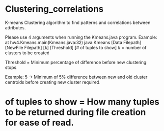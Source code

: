 # Clustering_correlations
K-means Clustering algorithm to find patterns and correlations between attributes. 

Please use 4 arguments when running the Kmeans.java program.
Example:
	at hw4.Kmeans.main(Kmeans.java:32)
java Kmeans [Data Filepath] [NewFile Filepath] [k] [Threshold] [# of tuples to show]
k = number of clusters to be created

Threshold = Minimum percentage of difference before new clustering stops.

Example: 5 -> Minimum of 5% difference between new and old cluster centroids before creating new cluster required.
# of tuples to show = How many tuples to be returned during file creation for ease of read.
